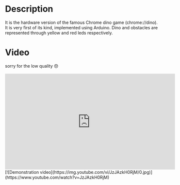 # Description
It is the hardware version of the famous Chrome dino game (chrome://dino). It is very first of its kind, implemented using Arduino.
Dino and obstacles are represented through yellow and red leds respectively.

# Video
<div>sorry for the low quality 😞</div>
<br>

<iframe width="560" height="315" src="https://www.youtube.com/embed/JzJAzkH0RjM" frameborder="0" allowfullscreen></iframe>
[![Demonstration video](https://img.youtube.com/vi/JzJAzkH0RjM/0.jpg)](https://www.youtube.com/watch?v=JzJAzkH0RjM)
